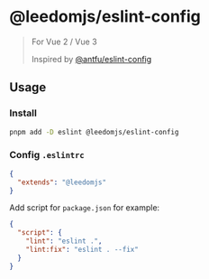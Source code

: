 # @leedomjs/eslint-config

> For Vue 2 / Vue 3
>
> Inspired by [@antfu/eslint-config](https://github.com/antfu/eslint-config)

## Usage
### Install
```bash
pnpm add -D eslint @leedomjs/eslint-config
```

### Config `.eslintrc`
```json
{
  "extends": "@leedomjs"
}
```

Add script for `package.json`
for example:
```json
{
  "script": {
    "lint": "eslint .",
    "lint:fix": "eslint . --fix"
  }
}
```
